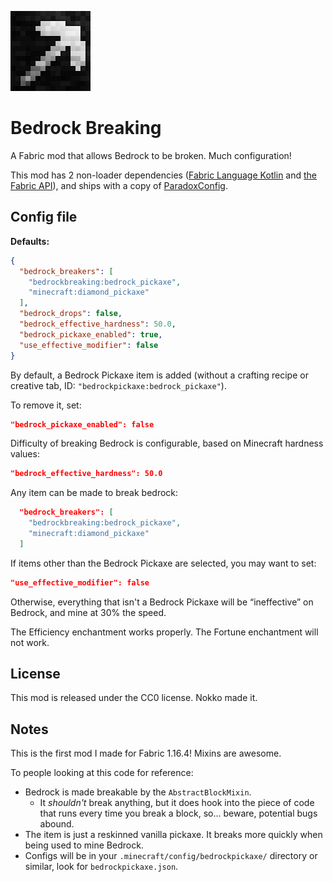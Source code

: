 ![Logo](src/main/resources/assets/bedrockbreaking/icon.png)
# Bedrock Breaking

A Fabric mod that allows Bedrock to be broken. Much configuration!

This mod has 2 non-loader dependencies ([Fabric Language Kotlin](https://www.curseforge.com/minecraft/mc-mods/fabric-language-kotlin) and [the Fabric API](https://www.curseforge.com/minecraft/mc-mods/fabric-api)), and ships with a copy of [ParadoxConfig](https://github.com/RedstoneParadox/ParadoxConfig).

## Config file
**Defaults:**
```json
{
  "bedrock_breakers": [
    "bedrockbreaking:bedrock_pickaxe",
    "minecraft:diamond_pickaxe"
  ],
  "bedrock_drops": false,
  "bedrock_effective_hardness": 50.0,
  "bedrock_pickaxe_enabled": true,
  "use_effective_modifier": false
}
```

By default, a Bedrock Pickaxe item is added (without a crafting recipe or creative tab, ID: `"bedrockpickaxe:bedrock_pickaxe"`). 

To remove it, set:
```json
"bedrock_pickaxe_enabled": false
```


Difficulty of breaking Bedrock is configurable, based on Minecraft hardness values:

```json
"bedrock_effective_hardness": 50.0
```

Any item can be made to break bedrock:
```json
  "bedrock_breakers": [
    "bedrockbreaking:bedrock_pickaxe",
    "minecraft:diamond_pickaxe"
  ]
```
If items other than the Bedrock Pickaxe are selected, you may want to set:

```json
"use_effective_modifier": false
```
Otherwise, everything that isn't a Bedrock Pickaxe will be “ineffective” on Bedrock, and mine at 30% the speed.

The Efficiency enchantment works properly. The Fortune enchantment will not work.

## License

This mod is released under the CC0 license. Nokko made it. 

## Notes
This is the first mod I made for Fabric 1.16.4! Mixins are awesome.

To people looking at this code for reference:

* Bedrock is made breakable by the `AbstractBlockMixin`.
    * It *shouldn't* break anything, but it does hook into the piece of code that runs every time you break a block, so... beware, potential bugs abound.
* The item is just a reskinned vanilla pickaxe. It breaks more quickly when being used to mine Bedrock.
* Configs will be in your `.minecraft/config/bedrockpickaxe/` directory or similar, look for `bedrockpickaxe.json`.
